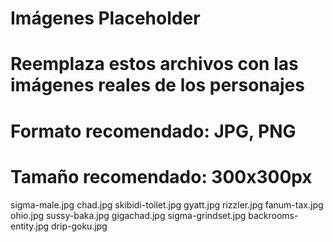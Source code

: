 # Imágenes Placeholder
# Reemplaza estos archivos con las imágenes reales de los personajes
# Formato recomendado: JPG, PNG
# Tamaño recomendado: 300x300px

sigma-male.jpg
chad.jpg
skibidi-toilet.jpg
gyatt.jpg
rizzler.jpg
fanum-tax.jpg
ohio.jpg
sussy-baka.jpg
gigachad.jpg
sigma-grindset.jpg
backrooms-entity.jpg
drip-goku.jpg